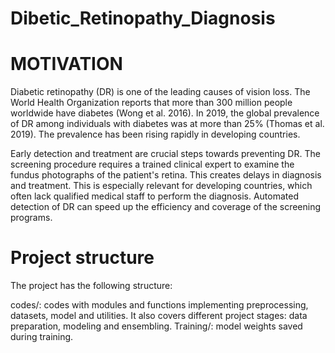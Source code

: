 # Dibetic_Retinopathy_Diagnosis

# MOTIVATION

Diabetic retinopathy (DR) is one of the leading causes of vision loss. The World Health Organization reports that more than 300 million people worldwide have diabetes (Wong et al. 2016). In 2019, the global prevalence of DR among individuals with diabetes was at more than 25% (Thomas et al. 2019). The prevalence has been rising rapidly in developing countries.

Early detection and treatment are crucial steps towards preventing DR. The screening procedure requires a trained clinical expert to examine the fundus photographs of the patient's retina. This creates delays in diagnosis and treatment. This is especially relevant for developing countries, which often lack qualified medical staff to perform the diagnosis. Automated detection of DR can speed up the efficiency and coverage of the screening programs.

# Project structure

The project has the following structure:

codes/: codes with modules and functions implementing preprocessing, datasets, model and utilities. It also covers different project stages: data preparation, modeling and ensembling.
Training/: model weights saved during training.

